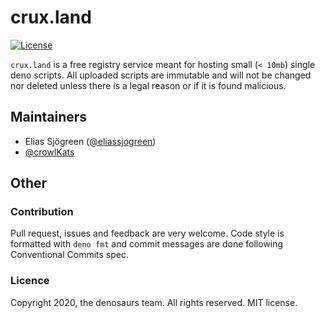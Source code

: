 # crux.land

[![License](https://img.shields.io/github/license/denosaurs/crux.land)](https://github.com/denosaurs/crux.land/blob/master/LICENSE)

`crux.land` is a free registry service meant for hosting small (`< 10mb`) single deno scripts.
All uploaded scripts are immutable and will not be changed nor deleted unless there is a legal reason
or if it is found malicious.

## Maintainers

- Elias Sjögreen ([@eliassjogreen](https://github.com/eliassjogreen))
- [@crowlKats](https://github.com/crowlKats)

## Other

### Contribution

Pull request, issues and feedback are very welcome. Code style is formatted with
`deno fmt` and commit messages are done following Conventional Commits spec.

### Licence

Copyright 2020, the denosaurs team. All rights reserved. MIT license.
